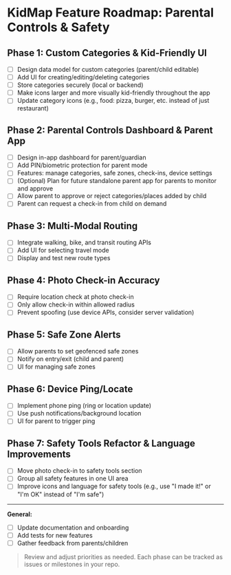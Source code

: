 # KidMap Feature Roadmap: Parental Controls & Safety

## Phase 1: Custom Categories & Kid-Friendly UI

- [ ] Design data model for custom categories (parent/child editable)
- [ ] Add UI for creating/editing/deleting categories
- [ ] Store categories securely (local or backend)
- [ ] Make icons larger and more visually kid-friendly throughout the app
- [ ] Update category icons (e.g., food: pizza, burger, etc. instead of just restaurant)

## Phase 2: Parental Controls Dashboard & Parent App

- [ ] Design in-app dashboard for parent/guardian
- [ ] Add PIN/biometric protection for parent mode
- [ ] Features: manage categories, safe zones, check-ins, device settings
- [ ] (Optional) Plan for future standalone parent app for parents to monitor and approve
- [ ] Allow parent to approve or reject categories/places added by child
- [ ] Parent can request a check-in from child on demand

## Phase 3: Multi-Modal Routing

- [ ] Integrate walking, bike, and transit routing APIs
- [ ] Add UI for selecting travel mode
- [ ] Display and test new route types

## Phase 4: Photo Check-in Accuracy

- [ ] Require location check at photo check-in
- [ ] Only allow check-in within allowed radius
- [ ] Prevent spoofing (use device APIs, consider server validation)

## Phase 5: Safe Zone Alerts

- [ ] Allow parents to set geofenced safe zones
- [ ] Notify on entry/exit (child and parent)
- [ ] UI for managing safe zones

## Phase 6: Device Ping/Locate

- [ ] Implement phone ping (ring or location update)
- [ ] Use push notifications/background location
- [ ] UI for parent to trigger ping

## Phase 7: Safety Tools Refactor & Language Improvements

- [ ] Move photo check-in to safety tools section
- [ ] Group all safety features in one UI area
- [ ] Improve icons and language for safety tools (e.g., use "I made it!" or "I'm OK" instead of "I'm safe")

---

**General:**

- [ ] Update documentation and onboarding
- [ ] Add tests for new features
- [ ] Gather feedback from parents/children

> Review and adjust priorities as needed. Each phase can be tracked as issues or milestones in your repo.
